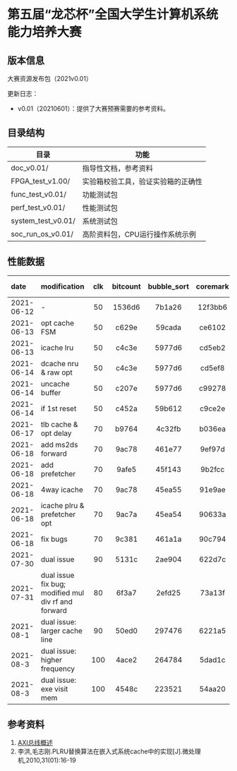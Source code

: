 # 第五届“龙芯杯”全国大学生计算机系统能力培养大赛

## 版本信息
大赛资源发布包（2021v0.01）

更新日志：
- v0.01（20210601）：提供了大赛预赛需要的参考资料。

## 目录结构

| 目录                          | 功能                             |
| --                            | --                              |
| doc_v0.01/                    | 指导性文档，参考资料              |      
| FPGA_test_v1.00/              | 实验箱校验工具，验证实验箱的正确性 |
| func_test_v0.01/              | 功能测试包                       | 
| perf_test_v0.01/              | 性能测试包                       | 
| system_test_v0.01/            | 系统测试包                       |
| soc_run_os_v0.01/             | 高阶资料包，CPU运行操作系统示例    |


## 性能数据


| date       | modification               | clk | bitcount | bubble_sort | coremark | crc32 | dhrystone | quick_sort | select_sort | sha    | stream_copy | stringsearch | all    | ipc rate |
| :--        | :--                        | :--:| :--:     | :--:        | :--:     | :--:  | :--:      | :--:       | :--:        | :--:   | :--:        | :--:         | :--:   | :--: |
| 2021-06-12 | -                          | 50  | 1536d6   | 7b1a26      | 12f3bb6  | b749ea| 2c6470    | 7b1488     | 733be4      | 7a9a30 | 9125e       | 66780e       | 14.343 |\|
| 2021-06-13 |opt cache FSM               | 50  | c629e    | 59cada      | ce6102   | 7a761a| 20e5f4    | 5294c6     | 437758      | 51aa80 | 6cc46       | 4d4f5e       | 21.083 |\|
| 2021-06-13 |icache lru                  | 50  | c4c3e    | 5977d6      | cd5eb2   | 7a4580| 209b2a    | 51e3fe     | 434300      | 510b76 | 5fc66       | 4cc204       | 21.465 |\|
| 2021-06-14 |dcache nru & raw opt        | 50  | c4c3e    | 5977d6      | cd5ef8   | 7a4580| 209752    | 50d680     | 4342b6      | 510784 | 5f590       | 4cbf2a       | 21.504 |\|
| 2021-06-14 |uncache buffer              | 50  | c207e    | 5977d6      | c99278   | 75a700| 17eb56    | 50d680     | 4342b6      | 500244 | 5f590       | 3d22c2       | 22.881 |\|
| 2021-06-14 |if 1st reset                | 50   | c452a    | 59b612      | c9ce2e   | 75cd9e| 18396e    | 516f4c     | 437136      | 507dbe | 688e4       | 3d8cf2       | 22.553 |\|
| 2021-06-17 |tlb cache & opt delay       | 70  | b9764    | 4c32fb      | b036ea   | 7b61b7| 141e2e    | 532178     | 3ffe5f      | 4eb5ce | 58930       | 33cccc       | 24.646 |\|
| 2021-06-18 |add ms2ds forward           | 70  | 9ac78    | 461e77      | 9ef97d   | 67705b| 127c51    | 46cb88     | 37fcd4      | 43cdb7 | 518e0       | 2f7ffe       | 27.902 |\|
| 2021-06-18 |add prefetcher              | 70  | 9afe5    | 45f143      | 9b2fcc   | 676acb| 12692f    | 46bbc9     | 37f90a      | 43b656 | 51598       | 2f79bc       | 28.000 |\|
| 2021-06-18 |4way icache                 | 70  | 9ac78    | 45ea55      | 91e9ae   | 676acb| 12683f    | 46b482     | 37f90c      | 43a431 | 51595       | 2f78cd       | 28.183 |\|
| 2021-06-18 |icache plru & prefetcher opt| 70  | 9ac7a    | 45ea54      | 90633a   | 67508e| 1239a7    | 4622a5     | 37d5e8      | 43463a | 49d9d       | 2f2730       | 28.582 |\|
| 2021-06-18 |fix bugs                    | 70  | 9c381    | 461a1a      | 90c794   | 6773c6| 127130    | 46b7ac     | 380426      | 43a71a | 515f3       | 2f79ba       | 28.160 |\|
| 2021-07-30 |dual issue                  | 90  | 5131c    | 2ae904      | 622d7c   | 4af94b| d8978    | 303c81     | 367971      | 2959b0 | 3e3b3       | 1fefab       | 40.901 |\|
| 2021-07-31 |dual issue fix bug; modified mul div rf and forward  | 80  | 6f3a7    | 2efd25      | 73a13f   | 584fc9| fd666    | 388344     | 40837d      | 32eb04 | 468ac       | 24f637       | 34.517 |\|
| 2021-08-1 |dual issue: larger cache line| 90  | 50ed0    | 297476      | 6221a5   | 4e3bdc| d84e9    | 3207b4     | 353179      | 2a8b96 | 3e422       | 1fad2c       | 40.752 |\|
| 2021-08-3 |dual issue: higher frequency| 100  | 4ace2    | 264784      | 5dad1c   | 468ed5| c43a0    | 2ced66     | 2fe20d      | 266ddb | 3ab03       | 1c4681       | 44.557 |\|
| 2021-08-3 |dual issue: exe visit mem   | 100  | 4548c    | 223521      | 54aa20   | 3fa038| b7909    | 293269     | 2cc5ad      | 22a5a1 | 3275e       | 1acf86       | 48.861 | 24.400 |
## 参考资料

1. [AXI总线概述](https://blog.csdn.net/bleauchat/article/details/96891619)
2. 李洪,毛志刚.PLRU替换算法在嵌入式系统cache中的实现[J].微处理机,2010,31(01):16-19
